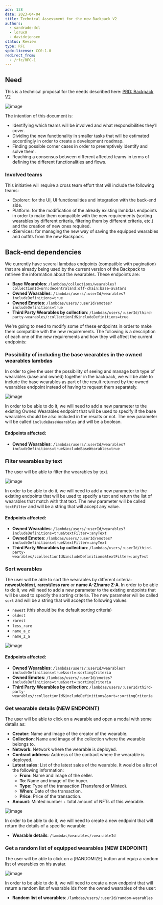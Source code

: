 ```yaml
---
adr: 138
date: 2023-04-04
title: Technical Assessment for the new Backpack V2
authors:
  - sandrade-dcl
  - lorux0
  - davidejensen
status: Review
type: RFC
spdx-license: CC0-1.0
redirect_from:
  - /rfc/RFC-1
---
```


## Need
This is a technical proposal for the needs described here: [PRD: Backpack V2](https://www.notion.so/decentraland/PRD-Backpack-V2-13fd81cca29a45a180af6b73c2ca49b5)

![image](https://user-images.githubusercontent.com/64659061/229762895-ea269990-2b40-412b-be26-071228f6a226.png)

The intention of this document is:

- Identifying which teams will be involved and what responsibilities they’ll cover.
- Dividing the new functionality in smaller tasks that will be estimated accordingly in order to create a development roadmap.
- Finding possible corner cases in order to preemptively identify and solve them.
- Reaching a consensus between different affected teams in terms of defining the different functionalities and flows.

### Involved teams
This initiative will require a cross team effort that will include the following teams:

- Explorer: for the UI, UI functionalities and integration with the back-end side.
- Platform: for the modification of the already existing lambdas endpoints in order to make them compatible with the new requirements (sorting wearables by different criteria, filtering them by different criteria, etc.) and the creation of new ones required.
- dServices: for managing the new way of saving the equipped wearables and outfits from the new Backpack.

## Back-end dependencies

We currently have several lambdas endpoints (compatible with pagination) that are already being used by the current version of the Backpack to retrieve the information about the wearables. These endpoints are:
- **Base Wearables**: `/lambdas/collections/wearables?collectionId=urn:decentraland:off-chain:base-avatars`
- **Owned Wearables**: `/lambdas/users/:userId/wearables?includeDefinitions=true`
- **Owned Emotes**: `/lambdas/users/:userId/emotes?includeDefinitions=true`
- **Third Party Wearables by collection**: `/lambdas/users/:userId/third-party-wearables/:collectionId&includeDefinitions=true`

We're going to need to modify some of these endpoints in order to make them compatible with the new requirements. The following is a description of each one of the new requirements and how they will affect the current endpoints:

### Possibility of including the base wearables in the owned wearables lambdas
In order to give the user the possibility of seeing and manage both type of wearables (base and owned) together in the backpack, we will be able to include the base wearables as part of the result returned by the owned wearables endpoint instead of having to request them separately.

![image](https://user-images.githubusercontent.com/64659061/229766671-009331d0-b6db-42db-89c2-9b6d76249dcb.png)

In order to be able to do it, we will need to add a new parameter to the existing Owned Wearables endpoint that will be used to specify if the base wearables should be also included in the results or not. The new parameter will be called `includeBaseWearables` and will be a boolean.

#### Endpoints affected:
- **Owned Wearables**: `/lambdas/users/:userId/wearables?includeDefinitions=true&includeBaseWearables=true`

### Filter wearables by text
The user will be able to filter the wearables by text.

![image](https://user-images.githubusercontent.com/64659061/229763852-181a0afb-1b34-486b-9df0-1fb249e71e87.png)

In order to be able to do it, we will need to add a new parameter to the existing endpoints that will be used to specify a text and return the list of wearables that match with that text. The new parameter will be called `textFilter` and will be a string that will accept any value.

#### Endpoints affected:
- **Owned Wearables**: `/lambdas/users/:userId/wearables?includeDefinitions=true&textFilter=:anyText`
- **Owned Emotes**: `/lambdas/users/:userId/emotes?includeDefinitions=true&textFilter=:anyText`
- **Third Party Wearables by collection**: `/lambdas/users/:userId/third-party-wearables/:collectionId&includeDefinitions&textFilter=:anyText`

### Sort wearables
The user will be able to sort the wearables by different criteria: **newest/oldest**, **rarest/less rare** or **name A-Z/name Z-A**. In order to be able to do it, we will need to add a new parameter to the existing endpoints that will be used to specify the sorting criteria. The new parameter will be called `sort` and will be a string that will accept the following values:
- `newest` (this should be the default sorting criteria)
- `oldest`
- `rarest`
- `less_rare`
- `name_a_z`
- `name_z_a`

![image](https://user-images.githubusercontent.com/64659061/229763267-0bbfc68a-0066-46d3-9d50-bd8addcc508f.png)

#### Endpoints affected:
- **Owned Wearables**: `/lambdas/users/:userId/wearables?includeDefinitions=true&sort=:sortingCriteria`
- **Owned Emotes**: `/lambdas/users/:userId/emotes?includeDefinitions=true&sort=:sortingCriteria`
- **Third Party Wearables by collection**: `/lambdas/users/:userId/third-party-wearables/:collectionId&includeDefinitions&sort=:sortingCriteria`

### Get wearable details (NEW ENDPOINT)
The user will be able to click on a wearable and open a modal with some details as:
- **Creator**: Name and image of the creator of the wearable.
- **Collection**: Name and image of the collection where the wearable belongs to.
- **Network**: Network where the wearable is deployed.
- **Contract address**: Address of the contract where the wearable is deployed.
- **Latest sales**: List of the latest sales of the wearable. It would be a list of the following information:
  - **From**: Name and image of the seller.
  - **To**: Name and image of the buyer.
  - **Type**: Type of the transaction (Transfered or Minted).
  - **When**: Date of the transaction.
  - **Price**: Price of the transaction.
- **Amount**: Minted number + total amount of NFTs of this wearable.

![image](https://user-images.githubusercontent.com/64659061/229763478-9fdadddd-4137-431a-8df4-49fbc30f5f95.png)

In order to be able to do it, we will need to create a new endpoint that will return the details of a specific wearable:
- **Wearable details**: `/lambdas/wearables/:wearableId`

### Get a random list of equipped wearables (NEW ENDPOINT)
The user will be able to click on a [RANDOMIZE] button and equip a random list of wearables on his avatar.

![image](https://user-images.githubusercontent.com/64659061/229765018-95715b20-d55a-4296-b795-fe0d7f5b95e4.png)

In order to be able to do it, we will need to create a new endpoint that will return a random list of wearable ids from the owned wearables of the user:
- **Random list of wearables**: `/lambdas/users/:userId/random-wearables`